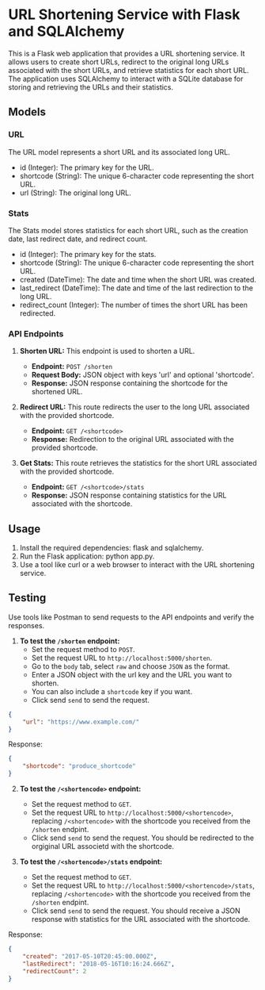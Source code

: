 # URL Shortening Service with Flask and SQLAlchemy

This is a Flask web application that provides a URL shortening service. It allows users to create short URLs, redirect to the original long URLs associated with the short URLs, and retrieve statistics for each short URL. The application uses SQLAlchemy to interact with a SQLite database for storing and retrieving the URLs and their statistics.

## Models

### URL

The URL model represents a short URL and its associated long URL.

- id (Integer): The primary key for the URL.
- shortcode (String): The unique 6-character code representing the short URL.
- url (String): The original long URL.

### Stats

The Stats model stores statistics for each short URL, such as the creation date, last redirect date, and redirect count.

- id (Integer): The primary key for the stats.
- shortcode (String): The unique 6-character code representing the short URL.
- created (DateTime): The date and time when the short URL was created.
- last_redirect (DateTime): The date and time of the last redirection to the long URL.
- redirect_count (Integer): The number of times the short URL has been redirected.

### API Endpoints

1. **Shorten URL:**
   This endpoint is used to shorten a URL.

   - **Endpoint:** `POST /shorten`
   - **Request Body:** JSON object with keys 'url' and optional 'shortcode'.
   - **Response:** JSON response containing the shortcode for the shortened URL.
     
3. **Redirect URL:**
    This route redirects the user to the long URL associated with the provided shortcode.

   - **Endpoint:** `GET /<shortcode>`
   - **Response:** Redirection to the original URL associated with the provided shortcode.
     
5. **Get Stats:**
   This route retrieves the statistics for the short URL associated with the provided shortcode.

   - **Endpoint:** `GET /<shortcode>/stats`
   - **Response:** JSON response containing statistics for the URL associated with the shortcode.

## Usage

1. Install the required dependencies: flask and sqlalchemy.
2. Run the Flask application: python app.py.
3. Use a tool like curl or a web browser to interact with the URL shortening service.

## Testing

Use tools like Postman to send requests to the API endpoints and verify the responses.

1. **To test the `/shorten` endpoint:**
   - Set the request method to `POST`.
   - Set the request URL to `http://localhost:5000/shorten`.
   - Go to the `body` tab, select `raw` and choose `JSON` as the format.
   - Enter a JSON object with the url key and the URL you want to shorten.
   - You can also include a `shortcode` key if you want.
   - Click send `send` to send the request.

```json
{
    "url": "https://www.example.com/"
}
```

Response:

```json
{
    "shortcode": "produce_shortcode"
}
```

2. **To test the `/<shortencode>` endpoint:**

   - Set the request method to `GET`.
   - Set the request URL to `http://localhost:5000/<shortencode>`, replacing `/<shortencode>` with the shortcode you received from the `/shorten`          endpint.
   - Click send `send` to send the request. You should be redirected to the orgiginal URL associetd with the shortcode.
3. **To test the `/<shortencode>/stats` endpoint:**

   - Set the request method to `GET`.
   - Set the request URL to `http://localhost:5000/<shortencode>/stats`, replacing `/<shortencode>` with the shortcode you received from the `/shorten`          endpint.
   - Click send `send` to send the request. You should receive a JSON response with statistics for the URL associated with the shortcode.

Response:

```json
{
    "created": "2017-05-10T20:45:00.000Z",
    "lastRedirect": "2018-05-16T10:16:24.666Z",
    "redirectCount": 2
}
```
